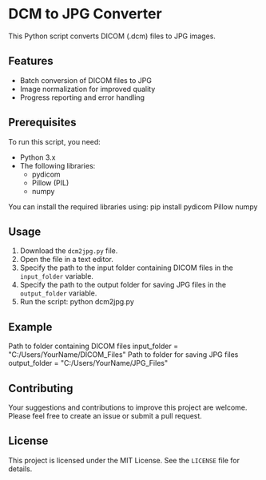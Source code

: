 # DCM to JPG Converter

This Python script converts DICOM (.dcm) files to JPG images.

## Features

- Batch conversion of DICOM files to JPG
- Image normalization for improved quality
- Progress reporting and error handling

## Prerequisites

To run this script, you need:

- Python 3.x
- The following libraries:
  - pydicom
  - Pillow (PIL)
  - numpy

You can install the required libraries using:
pip install pydicom Pillow numpy

## Usage

1. Download the `dcm2jpg.py` file.
2. Open the file in a text editor.
3. Specify the path to the input folder containing DICOM files in the `input_folder` variable.
4. Specify the path to the output folder for saving JPG files in the `output_folder` variable.
5. Run the script:
python dcm2jpg.py


## Example

Path to folder containing DICOM files
input_folder = "C:/Users/YourName/DICOM_Files"
Path to folder for saving JPG files
output_folder = "C:/Users/YourName/JPG_Files"


## Contributing

Your suggestions and contributions to improve this project are welcome. Please feel free to create an issue or submit a pull request.

## License

This project is licensed under the MIT License. See the `LICENSE` file for details.
